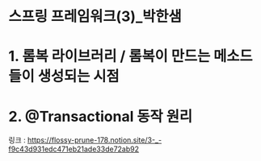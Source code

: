 # 스프링 프레임워크(3)\_박한샘

# 1. 롬복 라이브러리 / 롬복이 만드는 메소드들이 생성되는 시점 
# 2. @Transactional 동작 원리

링크 : https://flossy-prune-178.notion.site/3-_-f9c43d931edc471eb21ade33de72ab92
